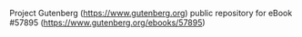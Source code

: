 Project Gutenberg (https://www.gutenberg.org) public repository for
eBook #57895 (https://www.gutenberg.org/ebooks/57895)
